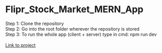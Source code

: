 # Flipr_Stock_Market_MERN_App

Step 1: Clone the repository <br>
Step 2: Go into the root folder wherever the repository is stored<br>
Step 3: To run the whole app (client + server) type in cmd: npm run dev<br>
<br>
<a href = "https://thawing-hamlet-51002.herokuapp.com/"> Link to project </a>
